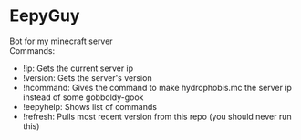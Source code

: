 # EepyGuy
Bot for my minecraft server<br>
Commands:
* !ip: Gets the current server ip
* !version: Gets the server's version
* !hcommand: Gives the command to make hydrophobis.mc the server ip instead of some gobboldy-gook
* !eepyhelp: Shows list of commands
* !refresh: Pulls most recent version from this repo (you should never run this)

